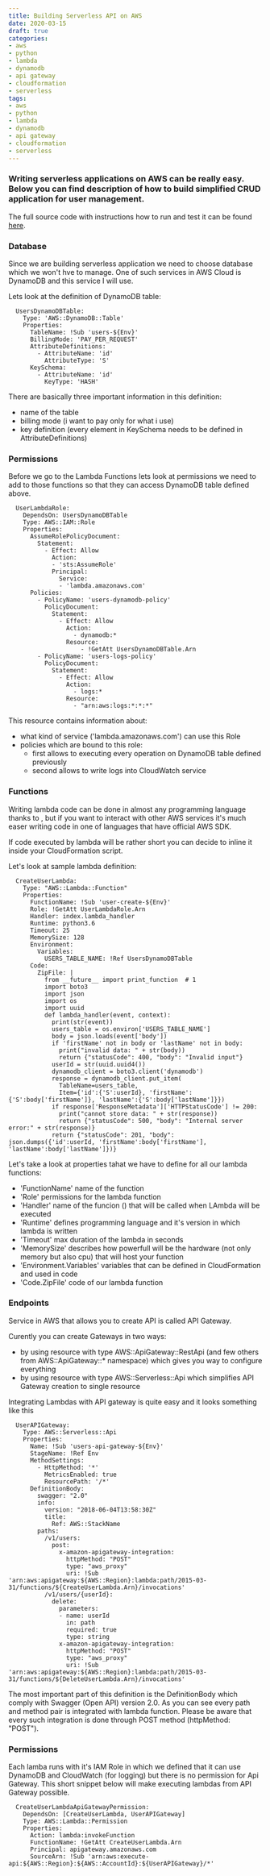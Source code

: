 ```yaml
---
title: Building Serverless API on AWS
date: 2020-03-15
draft: true
categories:
- aws
- python
- lambda
- dynamodb
- api gateway
- cloudformation
- serverless
tags:
- aws
- python
- lambda
- dynamodb
- api gateway
- cloudformation
- serverless
---
```


### Writing serverless applications on AWS can be really easy. Below you can find description of how to build simplified CRUD application for user management.

The full source code with instructions how to run and test it can be found [here](https://github.com/adrian83/aws-samples/tree/master/004-serverless-api-demo).

### Database

Since we are building serverless application we need to choose database which we won't hve to manage. One of such services in AWS Cloud is DynamoDB and this service I will use. 

Lets look at the definition of DynamoDB table:

```
  UsersDynamoDBTable:
    Type: 'AWS::DynamoDB::Table'
    Properties:
      TableName: !Sub 'users-${Env}'
      BillingMode: 'PAY_PER_REQUEST'
      AttributeDefinitions:
        - AttributeName: 'id'
          AttributeType: 'S'
      KeySchema:
        - AttributeName: 'id'
          KeyType: 'HASH'
```

There are basically three important information in this definition: 

- name of the table 
- billing mode (i want to pay only for what i use)
- key definition (every element in KeySchema needs to be defined in AttributeDefinitions)

### Permissions

Before we go to the Lambda Functions lets look at permissions we need to add to those functions so that they can access DynamoDB table defined above.

```
  UserLambdaRole:
    DependsOn: UsersDynamoDBTable
    Type: AWS::IAM::Role
    Properties:
      AssumeRolePolicyDocument:
        Statement:
          - Effect: Allow
            Action:
            - 'sts:AssumeRole'
            Principal:
              Service:
              - 'lambda.amazonaws.com'
      Policies:
        - PolicyName: 'users-dynamodb-policy'
          PolicyDocument:
            Statement:
              - Effect: Allow
                Action:
                  - dynamodb:*
                Resource:
                    - !GetAtt UsersDynamoDBTable.Arn 
        - PolicyName: 'users-logs-policy'
          PolicyDocument:
            Statement:
              - Effect: Allow
                Action:
                  - logs:*
                Resource:
                  - "arn:aws:logs:*:*:*"
```

This resource contains information about: 

- what kind of service ('lambda.amazonaws.com') can use this Role
- policies which are bound to this role:
  - first allows to executing every operation on DynamoDB table defined previously   
  - second allows to write logs into CloudWatch service  

### Functions

Writing lambda code can be done in almost any programming language thanks to [](), but if you want to interact with other AWS services it's much easer writing code in one of languages that have official AWS SDK.

If code executed by lambda will be rather short you can decide to inline it inside your CloudFormation script. 

Let's look at sample lambda definition:

```
  CreateUserLambda:
    Type: "AWS::Lambda::Function"
    Properties:
      FunctionName: !Sub 'user-create-${Env}'
      Role: !GetAtt UserLambdaRole.Arn 
      Handler: index.lambda_handler
      Runtime: python3.6
      Timeout: 25
      MemorySize: 128
      Environment:
        Variables:
          USERS_TABLE_NAME: !Ref UsersDynamoDBTable
      Code:
        ZipFile: |
          from __future__ import print_function  # 1
          import boto3
          import json
          import os
          import uuid
          def lambda_handler(event, context):
            print(str(event))
            users_table = os.environ['USERS_TABLE_NAME']
            body = json.loads(event['body'])
            if 'firstName' not in body or 'lastName' not in body:
              print("invalid data: " + str(body))
              return {"statusCode": 400, "body": "Invalid input"}
            userId = str(uuid.uuid4())
            dynamodb_client = boto3.client('dynamodb')
            response = dynamodb_client.put_item(
              TableName=users_table, 
              Item={'id':{'S':userId}, 'firstName':{'S':body['firstName']}, 'lastName':{'S':body['lastName']}})
            if response['ResponseMetadata']['HTTPStatusCode'] != 200:
              print("cannot store data: " + str(response))
              return {"statusCode": 500, "body": "Internal server error:" + str(response)}
            return {"statusCode": 201, "body": json.dumps({'id':userId, 'firstName':body['firstName'], 'lastName':body['lastName']})}
```

Let's take a look at properties tahat we have to define for all our lambda functions:

- 'FunctionName' name of the function
- 'Role' permissions for the lambda function
- 'Handler' name of the funcion () that will be called when LAmbda will be executed
- 'Runtime' defines programming language and it's version in which lambda is written
- 'Timeout' max duration of the lambda in seconds
- 'MemorySize' describes how powerfull will be the hardware (not only memory but also cpu) that will host your function
- 'Environment.Variables' variables that can be defined in CloudFormation and used in code
- 'Code.ZipFile' code of our lambda function

### Endpoints

Service in AWS that allows you to create API is called API Gateway. 


Curently you can create Gateways in two ways: 

- by using resource with type AWS::ApiGateway::RestApi (and few others from AWS::ApiGateway::* namespace) which gives you way to configure everything 
- by using resource with type AWS::Serverless::Api which simplifies API Gateway creation to single resource

Integrating Lambdas with API gateway is quite easy and it looks something like this

```
  UserAPIGateway:
    Type: AWS::Serverless::Api
    Properties:
      Name: !Sub 'users-api-gateway-${Env}'
      StageName: !Ref Env
      MethodSettings:
        - HttpMethod: '*'
          MetricsEnabled: true
          ResourcePath: '/*'
      DefinitionBody:
        swagger: "2.0"
        info:
          version: "2018-06-04T13:58:30Z"
          title:
            Ref: AWS::StackName
        paths:
          /v1/users:
            post:
              x-amazon-apigateway-integration:
                httpMethod: "POST"
                type: "aws_proxy"
                uri: !Sub 'arn:aws:apigateway:${AWS::Region}:lambda:path/2015-03-31/functions/${CreateUserLambda.Arn}/invocations'
          /v1/users/{userId}:
            delete:
              parameters:
              - name: userId
                in: path
                required: true
                type: string
              x-amazon-apigateway-integration:
                httpMethod: "POST"
                type: "aws_proxy"
                uri: !Sub 'arn:aws:apigateway:${AWS::Region}:lambda:path/2015-03-31/functions/${DeleteUserLambda.Arn}/invocations'
```

The most important part of this definition is the DefinitionBody which comply with Swagger (Open API) version 2.0.
As you can see every path and method pair is integrated with lambda function. Please be aware that every such integration is done through POST method (httpMethod: "POST").

### Permissions

Each lamba runs with it's IAM Role in which we defined that it can use DynamoDB and CloudWatch (for logging) but there is no permission for Api Gateway. This short snippet below will make executing lambdas from API Gateway possible.


```
  CreateUserLambdaApiGatewayPermission:
    DependsOn: [CreateUserLambda, UserAPIGateway]
    Type: AWS::Lambda::Permission
    Properties:
      Action: lambda:invokeFunction
      FunctionName: !GetAtt CreateUserLambda.Arn
      Principal: apigateway.amazonaws.com
      SourceArn: !Sub 'arn:aws:execute-api:${AWS::Region}:${AWS::AccountId}:${UserAPIGateway}/*'
```
